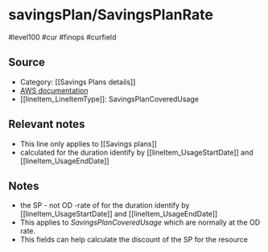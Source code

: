 # savingsPlan/SavingsPlanRate

#level100 #cur #finops #curfield

## Source
- Category: [[Savings Plans details]]
- [AWS documentation](https://docs.aws.amazon.com/cur/latest/userguide/savingsplans-columns.html#sp-S)
- [[lineItem_LineItemType]]: SavingsPlanCoveredUsage

## Relevant notes
- This line only applies to  [[Savings plans]]
- calculated for the duration identify by [[lineItem_UsageStartDate]] and [[lineItem_UsageEndDate]]

## Notes
- the SP - not OD -rate of for the duration identify by [[lineItem_UsageStartDate]] and [[lineItem_UsageEndDate]]
- This applies to *SavingsPlanCoveredUsage* which are normally at the OD rate. 
- This fields can help calculate the discount of the SP for the resource 